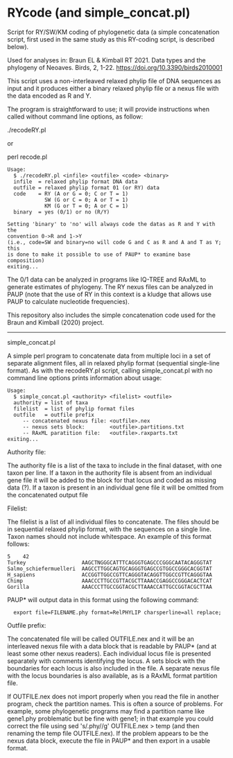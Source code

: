 # RYcode (and simple_concat.pl)
Script for RY/SW/KM coding of phylogenetic data (a simple concatenation script, first
used in the same study as this RY-coding script, is described below).

Used for analyses in:
Braun EL & Kimball RT 2021. Data types and the phylogeny of Neoaves. Birds, 2, 1-22. 
https://doi.org/10.3390/birds2010001

This script uses a non-interleaved relaxed phylip file of DNA sequences as input and
it produces either a binary relaxed phylip file or a nexus file with the data encoded
as R and Y.

The program is straightforward to use; it will provide instructions when called without
command line options, as follow:

./recodeRY.pl 

or

perl recode.pl

```
Usage:
  $ ./recodeRY.pl <infile> <outfile> <code> <binary>
  infile  = relaxed phylip format DNA data
  outfile = relaxed phylip format 01 (or RY) data
  code    = RY (A or G = 0; C or T = 1)
            SW (G or C = 0; A or T = 1)
            KM (G or T = 0; A or C = 1)
  binary  = yes (0/1) or no (R/Y)

Setting 'binary' to 'no' will always code the datas as R and Y with the
convention 0->R and 1->Y
(i.e., code=SW and binary=no will code G and C as R and A and T as Y; this
is done to make it possible to use of PAUP* to examine base composition)
exiting...
```

The 0/1 data can be analyzed in programs like IQ-TREE and RAxML to generate estimates
of phylogeny. The RY nexus files can be analyzed in PAUP (note that the use of RY in
this context is a kludge that allows use PAUP to calculate nucleotide frequencies).

This repository also includes the simple concatenation code used for the Braun and
Kimball (2020) project.

--------------------------------------------------------------------------------
simple_concat.pl

A simple perl program to concatenate data from multiple loci in a set of separate
alignment files, all in relaxed phylip format (sequential single-line format). As
with the recodeRY.pl script, calling simple_concat.pl with no command line options
prints information about usage:

```
Usage:
  $ simple_concat.pl <authority> <filelist> <outfile>
  authority = list of taxa
  filelist  = list of phylip format files
  outfile   = outfile prefix
     -- concatenated nexus file: <outfile>.nex
     -- nexus sets block:        <outfile>.partitions.txt
     -- RAxML paratition file:   <outfile>.raxparts.txt
exiting...
```

Authority file:

The authority file is a list of the taxa to include in the final dataset, with one
taxon per line. If a taxon in the authority file is absent from an individual gene
file it will be added to the block for that locus and coded as missing data (?). If a
taxon is present in an individual gene file it will be omitted from the concatenated
output file

Filelist:

The filelist is a list of all individual files to concatenate. The files should be
in sequential relaxed phylip format, with the sequences on a single line. Taxon names
should not include whitespace. An example of this format follows:

```
5    42
Turkey                  AAGCTNGGGCATTTCAGGGTGAGCCCGGGCAATACAGGGTAT
Salmo_schiefermuelleri  AAGCCTTGGCAGTGCAGGGTGAGCCGTGGCCGGGCACGGTAT
H_sapiens               ACCGGTTGGCCGTTCAGGGTACAGGTTGGCCGTTCAGGGTAA
Chimp                   AAACCCTTGCCGTTACGCTTAAACCGAGGCCGGGACACTCAT
Gorilla                 AAACCCTTGCCGGTACGCTTAAACCATTGCCGGTACGCTTAA
```

PAUP* will output data in this format using the following command:

```
  export file=FILENAME.phy format=RelPHYLIP charsperline=all replace;
```

Outfile prefix:
  
The concatenated file will be called OUTFILE.nex and it will be an interleaved nexus
file with a data block that is readable by PAUP* (and at least some other nexus readers). 
Each individual locus file is presented separately with comments identifying the locus. 
A sets block with the boundaries for each locus is also included in the file. A separate
nexus file with the locus boundaries is also available, as is a RAxML format partition
file. 
  
If OUTFILE.nex does not import properly when you read the file in another program, check the 
partition names. This is often a source of problems. For example, some phylogenetic programs may
find a partition name like gene1.phy problematic but be fine with gene1; in that example
you could correct the file using sed 's/.phy//g' OUTFILE.nex > temp (and then renaming the
temp file OUTFILE.nex). If the problem appears to be the nexus data block, execute the file
in PAUP* and then export in a usable format.

